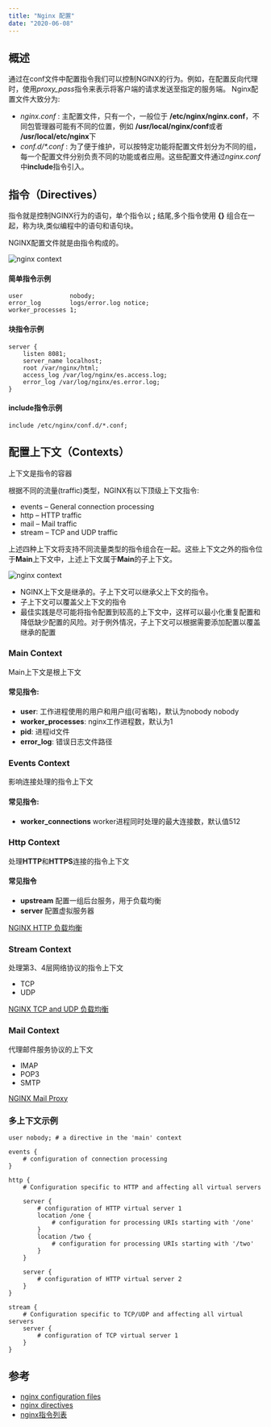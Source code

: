 ```yaml
---
title: "Nginx 配置"
date: "2020-06-08"
---
```


## 概述
通过在conf文件中配置指令我们可以控制NGINX的行为。例如，在配置反向代理时，使用*proxy_pass*指令来表示将客户端的请求发送至指定的服务端。
Nginx配置文件大致分为:

- *nginx.conf* : 主配置文件，只有一个，一般位于 **/etc/nginx/nginx.conf**，不同包管理器可能有不同的位置，例如 **/usr/local/nginx/conf**或者 **/usr/local/etc/nginx**下
- *conf.d/\*.conf* : 为了便于维护，可以按特定功能将配置文件划分为不同的组，每一个配置文件分别负责不同的功能或者应用。这些配置文件通过*nginx.conf*中**include**指令引入。 

## 指令（Directives）

指令就是控制NGINX行为的语句，单个指令以 **;** 结尾,多个指令使用 **{}** 组合在一起，称为块,类似编程中的语句和语句块。

NGINX配置文件就是由指令构成的。

![nginx context](/home/liuguo/js_workspace/nextjs-blog/public/images/nginx/nginx-block.png)

#### 简单指令示例
```shell
user             nobody;
error_log        logs/error.log notice;
worker_processes 1;
```

#### 块指令示例
```shell
server {
    listen 8081;
    server_name localhost;
    root /var/nginx/html;
    access_log /var/log/nginx/es.access.log;
    error_log /var/log/nginx/es.error.log;
}
```
#### include指令示例
```shell
include /etc/nginx/conf.d/*.conf;
```

## 配置上下文（Contexts）

上下文是指令的容器

根据不同的流量(traffic)类型，NGINX有以下顶级上下文指令:

- events – General connection processing
- http – HTTP traffic
- mail – Mail traffic
- stream – TCP and UDP traffic

上述四种上下文将支持不同流量类型的指令组合在一起。这些上下文之外的指令位于**Main**上下文中，上述上下文属于**Main**的子上下文。

![nginx context](/home/liuguo/js_workspace/nextjs-blog/public/images/nginx/nginx-context.png)


- NGINX上下文是继承的。子上下文可以继承父上下文的指令。
- 子上下文可以覆盖父上下文的指令
- 最佳实践是尽可能将指令配置到较高的上下文中，这样可以最小化重复配置和降低缺少配置的风险。对于例外情况，子上下文可以根据需要添加配置以覆盖继承的配置

### Main Context

Main上下文是根上下文

#### 常见指令:
- **user**: 工作进程使用的用户和用户组(可省略)，默认为nobody nobody
- **worker_processes**: nginx工作进程数，默认为1
- **pid**:  进程id文件
- **error_log**: 错误日志文件路径

### Events Context
影响连接处理的指令上下文

#### 常见指令:
- **worker_connections** worker进程同时处理的最大连接数，默认值512

### Http Context
处理**HTTP**和**HTTPS**连接的指令上下文

#### 常见指令
- **upstream** 配置一组后台服务，用于负载均衡
- **server** 配置虚拟服务器

[NGINX HTTP 负载均衡](https://docs.nginx.com/nginx/admin-guide/load-balancer/http-load-balancer/)

### Stream Context
处理第3、4层网络协议的指令上下文
- TCP
- UDP

[NGINX TCP and UDP 负载均衡](https://docs.nginx.com/nginx/admin-guide/load-balancer/tcp-udp-load-balancer/)
### Mail Context
代理邮件服务协议的上下文
- IMAP
- POP3 
- SMTP

[NGINX Mail Proxy](https://docs.nginx.com/nginx/admin-guide/mail-proxy/mail-proxy/)

### 多上下文示例
```nginx
user nobody; # a directive in the 'main' context

events {
    # configuration of connection processing
}

http {
    # Configuration specific to HTTP and affecting all virtual servers  

    server {
        # configuration of HTTP virtual server 1       
        location /one {
            # configuration for processing URIs starting with '/one'
        }
        location /two {
            # configuration for processing URIs starting with '/two'
        }
    } 
    
    server {
        # configuration of HTTP virtual server 2
    }
}

stream {
    # Configuration specific to TCP/UDP and affecting all virtual servers
    server {
        # configuration of TCP virtual server 1 
    }
}
```

## 参考

- [nginx configuration files](https://docs.nginx.com/nginx/admin-guide/basic-functionality/managing-configuration-files/)
- [nginx directives](https://nginx.org/en/docs/ngx_core_module.html#directives)
- [nginx指令列表](https://nginx.org/en/docs/dirindex.html?_ga=2.147185844.222430574.1596171905-1734275440.1596171905)
